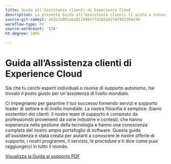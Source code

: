 ```yaml
---
title: Guida all’Assistenza clienti di Experience Cloud
description: La presente Guida all’Assistenza clienti ti aiuta a conoscere le offerte, i programmi, i servizi e le procedure di supporto di Experience Cloud e ti spiega come puoi raggiungerci in tutto il mondo.
source-git-commit: a61b2a003aba811899ff7d28da91f0f955384e30
workflow-type: ht
source-wordcount: '134'
ht-degree: 100%

---
```


# Guida all’Assistenza clienti di Experience Cloud

Sia che tu cerchi esperti individuali o risorse di supporto autonomo, hai trovato il posto giusto per un&#39;assistenza di livello mondiale.

Ci impegniamo per garantire il tuo successo fornendo servizi e supporto leader di settore e di livello mondiale. La nostra filosofia è semplice: Siamo sostenitori dei clienti. Il nostro team di supporto è composto da professionisti provenienti da varie industrie e contesti; che hanno esperienza nella gestione della tecnologia e hanno una conoscenza completa del nostro ampio portafoglio di software. Questa guida all&#39;assistenza è stata creata per aiutarti a conoscere le nostre offerte di supporto, i nostri programmi, il servizio, le procedure e ti dice come puoi raggiungerci in tutto il mondo.

[Visualizza la Guida al supporto PDF](assets/Experience-Cloud-Customer-Support-Guide.pdf)
